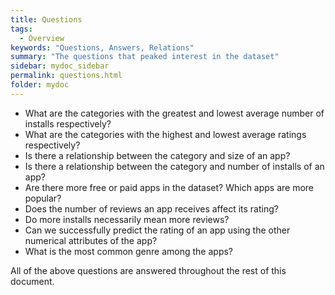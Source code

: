 ```yaml
---
title: Questions
tags:
  - Overview
keywords: "Questions, Answers, Relations"
summary: "The questions that peaked interest in the dataset"
sidebar: mydoc_sidebar
permalink: questions.html
folder: mydoc
---
```

* What are the categories with the greatest and lowest average number of installs respectively?
* What are the categories with the highest and lowest average ratings respectively?
* Is there a relationship between the category and size of an app?
* Is there a relationship between the category and number of installs of an app?
* Are there more free or paid apps in the dataset? Which apps are more popular?
* Does the number of reviews an app receives affect its rating?
* Do more installs necessarily mean more reviews?
* Can we successfully predict the rating of an app using the other numerical attributes of the app?
* What is the most common genre among the apps?

All of the above questions are answered throughout the rest of this document.
